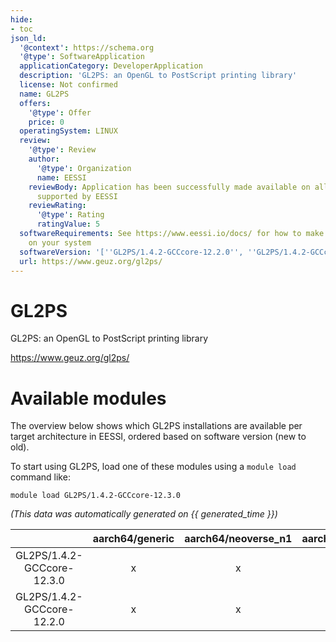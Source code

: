 ```yaml
---
hide:
- toc
json_ld:
  '@context': https://schema.org
  '@type': SoftwareApplication
  applicationCategory: DeveloperApplication
  description: 'GL2PS: an OpenGL to PostScript printing library'
  license: Not confirmed
  name: GL2PS
  offers:
    '@type': Offer
    price: 0
  operatingSystem: LINUX
  review:
    '@type': Review
    author:
      '@type': Organization
      name: EESSI
    reviewBody: Application has been successfully made available on all architectures
      supported by EESSI
    reviewRating:
      '@type': Rating
      ratingValue: 5
  softwareRequirements: See https://www.eessi.io/docs/ for how to make EESSI available
    on your system
  softwareVersion: '[''GL2PS/1.4.2-GCCcore-12.2.0'', ''GL2PS/1.4.2-GCCcore-12.3.0'']'
  url: https://www.geuz.org/gl2ps/
---
```


GL2PS
=====


GL2PS: an OpenGL to PostScript printing library

https://www.geuz.org/gl2ps/
# Available modules


The overview below shows which GL2PS installations are available per target architecture in EESSI, ordered based on software version (new to old).

To start using GL2PS, load one of these modules using a `module load` command like:

```shell
module load GL2PS/1.4.2-GCCcore-12.3.0
```

*(This data was automatically generated on {{ generated_time }})*  

| |aarch64/generic|aarch64/neoverse_n1|aarch64/neoverse_v1|aarch64/nvidia|x86_64/generic|x86_64/amd/zen2|x86_64/amd/zen3|x86_64/amd/zen4|x86_64/intel/haswell|x86_64/intel/sapphirerapids|x86_64/intel/skylake_avx512|aarch64/nvidia/grace|
| :---: | :---: | :---: | :---: | :---: | :---: | :---: | :---: | :---: | :---: | :---: | :---: | :---: |
|GL2PS/1.4.2-GCCcore-12.3.0|x|x|x|-|x|x|x|x|x|x|x|x|
|GL2PS/1.4.2-GCCcore-12.2.0|x|x|x|-|x|x|x|x|x|x|x|x|
